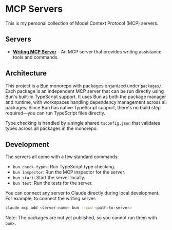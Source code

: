 # MCP Servers

This is my personal collection of Model Context Protocol (MCP) servers.

## Servers

- **[Writing MCP Server](packages/mcp-writing)** - An MCP server that provides writing assistance tools and commands.

## Architecture

This project is a [Bun](https://bun.sh) monorepo with packages organized under `packages/`. Each package is an independent MCP server that can be run directly using Bun's built-in TypeScript support. It uses Bun as both the package manager and runtime, with workspaces handling dependency management across all packages. Since Bun has native TypeScript support, there's no build step required—you can run TypeScript files directly.

Type checking is handled by a single shared `tsconfig.json` that validates types across all packages in the monorepo.

## Development

The servers all come with a few standard commands:

- `bun check-types`: Run TypeScript type checking.
- `bun inspector`: Run the MCP inspector for the server.
- `bun start`: Start the server locally.
- `bun test`: Run the tests for the server.

You can connect any server to Claude directly during local development. For example, to connect the writing server:

```bash
claude mcp add <server-name> bun --cwd <path-to-server>
```

Note: The packages are not yet published, so you cannot run them with `bunx`.

